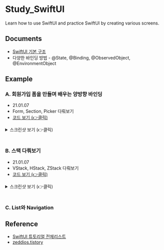 # Study_SwiftUI
Learn how to use SwiftUI and practice SwiftUI by creating various screens.

## Documents
* [SwiftUI 기본 구조](./doc/Basic_Structure_Of_SwiftUI.md)
* 다양한 바인딩 방법 - @State, @Binding, @ObservedObject, @EnvironmentObject

## Example
### A. 회원가입 폼을 만들며 배우는 양방향 바인딩
* 21.01.07
* Form, Section, Picker 다뤄보기
* [코드 보기 (👉클릭)](./example/SignUp)
<details>
<summary>스크린샷 보기 (👉클릭)</summary>
<div markdown="1">
<img src="./example/SignUp/screen.png" width=400 />
</div>
</details>

<br />

### B. 스택 다뤄보기
* 21.01.07
* VStack, HStack, ZStack 다뤄보기
* [코드 보기 (👉클릭)](./example/StackExample)
<details>
<summary>스크린샷 보기 (👉클릭)</summary>
<div markdown="1">
<img src="./example/StackExample/screen.png" width=400 />
</div>
</details>

<br />

### C. List와 Navigation

## Reference
* [SwiftUI 튜토리얼 전체리스트](https://medium.com/harrythegreat/swiftui-%ED%8A%9C%ED%86%A0%EB%A6%AC%EC%96%BC-%EC%A0%84%EC%B2%B4%EB%A6%AC%EC%8A%A4%ED%8A%B8-f0f2b949743b)
* [zeddios.tistory](https://zeddios.tistory.com/category/SwiftUI?page=2)